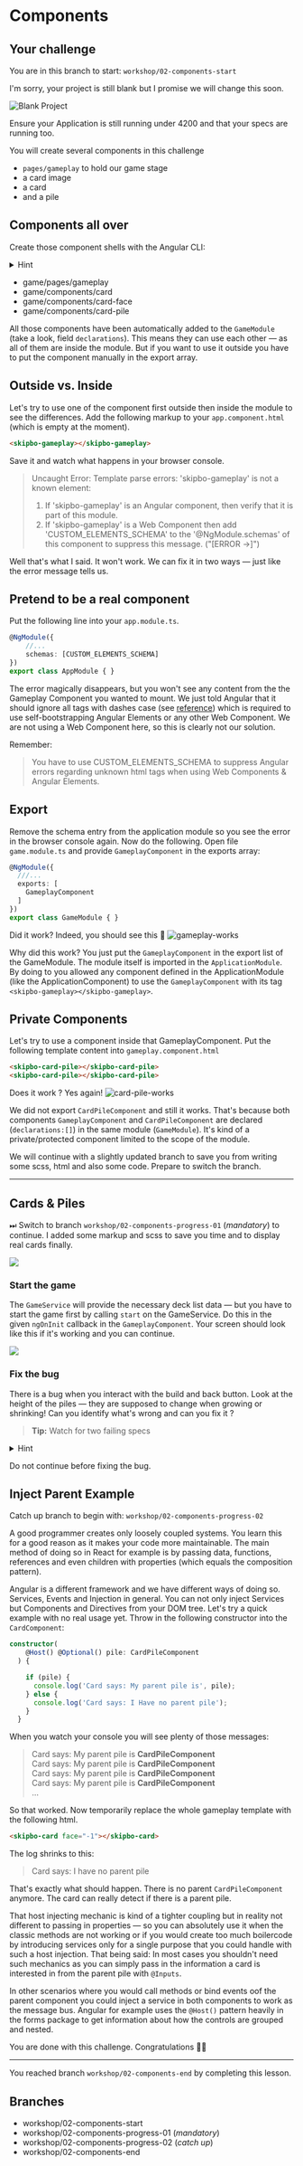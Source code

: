 # Components

## Your challenge
You are in this branch to start: `workshop/02-components-start`

I'm sorry, your project is still blank but I promise we will change this soon.

![Blank Project](blank-project.png)

Ensure your Application is still running under 4200 and that your specs are running too.

You will create several components in this challenge
+ `pages/gameplay` to hold our game stage
+ a card image
+ a card
+ and a pile

## Components all over
Create those component shells with the Angular CLI:
<details>
  <summary>Hint</summary>
  (`ng g c games/...`)
</details>

+ game/pages/gameplay
+ game/components/card
+ game/components/card-face
+ game/components/card-pile


All those components have been automatically added to the `GameModule` (take a look, field `declarations`). This means they can use each other — as all of them are inside the module. But if you want to use it outside you have to put the component manually in the export array.

## Outside vs. Inside
Let's try to use one of the component first outside then inside the module to see the differences. Add the following markup to your `app.component.html` (which is empty at the moment).

```html
<skipbo-gameplay></skipbo-gameplay>
```

Save it and watch what happens in your browser console.

> Uncaught Error: Template parse errors:
'skipbo-gameplay' is not a known element:<br>
> 1. If 'skipbo-gameplay' is an Angular component, then verify that it is part of this module.<br>
> 2. If 'skipbo-gameplay' is a Web Component then add 'CUSTOM_ELEMENTS_SCHEMA' to the '@NgModule.schemas' of this component to suppress this message. ("[ERROR ->]<skipbo-gameplay></skipbo-gameplay>")

Well that's what I said. It won't work. We can fix it in two ways — just like the error message tells us.

## Pretend to be a real component
Put the following line into your `app.module.ts`.

```typescript
@NgModule({
	//...
	schemas: [CUSTOM_ELEMENTS_SCHEMA]
})
export class AppModule { }
```

The error magically disappears, but you won't see any content from the the Gameplay Component you wanted to mount. We just told Angular that it should ignore all tags with dashes case (see [reference](https://angular.io/api/core/CUSTOM_ELEMENTS_SCHEMA)) which is required to use self-bootstrapping Angular Elements or any other Web Component. We are not using a Web Component here, so this is clearly not our solution.

Remember:
> You have to use CUSTOM_ELEMENTS_SCHEMA to suppress Angular errors regarding unknown html tags when using Web Components & Angular Elements.

## Export
Remove the schema entry from the application module so you see the error in the browser console again. Now do the following. Open file `game.module.ts` and provide `GameplayComponent` in the exports array:

```typescript
@NgModule({
  ///...
  exports: [
    GameplayComponent
  ]
})
export class GameModule { }

```

Did it work? Indeed, you should see this 💪
![gameplay-works](gameplay-works.png)

Why did this work? You just put the `GameplayComponent` in the export list of the GameModule. The module itself is imported in the `ApplicationModule`. By doing to you allowed any component defined in the ApplicationModule (like the ApplicationComponent) to use the `GameplayComponent` with its tag `<skipbo-gameplay></skipbo-gameplay>`.

## Private Components
Let's try to use a component inside that GameplayComponent. Put the following template content into `gameplay.component.html`

```html
<skipbo-card-pile></skipbo-card-pile>
<skipbo-card-pile></skipbo-card-pile>
```

Does it work ? Yes again!
![card-pile-works](card-pile-works.png)

We did not export `CardPileComponent` and still it works. That's because both components `GameplayComponent` and `CardPileComponent` are declared (`declarations:[]`) in the same module (`GameModule`). It's kind of a private/protected component limited to the scope of the module.

We will continue with a slightly updated branch to save you from writing some scss, html and also some code. Prepare to switch the branch.

---

## Cards & Piles

⏭  Switch to branch `workshop/02-components-progress-01` (_mandatory_) to continue.
I added some markup and scss to save you time and to display real cards finally.

![](two-piles.png)

### Start the game
The `GameService` will provide the necessary deck list data — but you have to start the game first by calling `start` on the GameService. Do this in the given `ngOnInit` callback in the `GameplayComponent`. Your screen should look like this if it's working and you can continue.

![](started.png)

### Fix the bug
There is a bug when you interact with the build and back button. Look at the height of the piles — they are supposed to change when growing or shrinking! Can you identify what's wrong and can you fix it ?

> **Tip:** Watch for two failing specs

<details>
  <summary>Hint</summary>
  someArray.pop() and someArray.push are mutating operations.
  If you don't want to mutate a source array you have to create a new one
  and insert the elements. Use ES6 [spread operator](https://developer.mozilla.org/en-US/docs/Web/JavaScript/Reference/Operators/Spread_syntax) or `array.concat`
</details>

Do not continue before fixing the bug.

## Inject Parent Example
Catch up branch to begin with: `workshop/02-components-progress-02`

A good programmer creates only loosely coupled systems. You learn this for a good reason as it makes your code more maintainable. The main method of doing so in React for example is by passing data, functions, references and even children with properties (which equals the composition pattern).

Angular is a different framework and we have different ways of doing so. Services, Events and Injection in general. You can not only inject Services but Components and Directives from your DOM tree. Let's try a quick example with no real usage yet. Throw in the following constructor into the `CardComponent`:

```typescript
constructor(
    @Host() @Optional() pile: CardPileComponent
  ) {

    if (pile) {
      console.log('Card says: My parent pile is', pile);
    } else {
      console.log('Card says: I Have no parent pile');
    }
  }
```

When you watch your console you will see plenty of those messages:
> Card says: My parent pile is **CardPileComponent**<br>
> Card says: My parent pile is **CardPileComponent**<br>
> Card says: My parent pile is **CardPileComponent**<br>
> Card says: My parent pile is **CardPileComponent**<br>
> ...

So that worked.  Now temporarily replace the whole gameplay template with the following html.

```html
<skipbo-card face="-1"></skipbo-card>
```

The log shrinks to this:

> Card says: I have no parent pile

That's exactly what should happen. There is no parent `CardPileComponent` anymore. The card can really detect if there is a parent pile.

That host injecting mechanic is kind of a tighter coupling but in reality not different to passing in properties — so you can absolutely use it when the classic methods are not working or if you would create too much boilercode by introducing services only for a single purpose that you could handle with such a host injection.  That being said: In most cases you shouldn't need such mechanics as you can simply pass in the information a card is interested in from the parent pile with `@Inputs`.

In other scenarios where you would call methods or bind events oof the parent component you could inject a service in both components to work as the message bus. Angular for example uses the `@Host()` pattern heavily in the forms package to get information about how the controls are grouped and nested.

You are done with this challenge. Congratulations 🏅🌟

----

You reached branch `workshop/02-components-end` by completing this lesson.


## Branches
+ workshop/02-components-start
+ workshop/02-components-progress-01 (_mandatory_)
+ workshop/02-components-progress-02 (_catch up_)
+ workshop/02-components-end